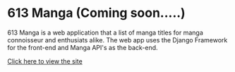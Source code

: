 # 613 Manga (Coming soon.....)

613 Manga is a web application that a list of manga titles for manga connoisseur and enthusiats alike. The web app uses the Django Framework for the front-end and Manga API's as the back-end.


[Click here to view the site](https://pages.github.com/)
